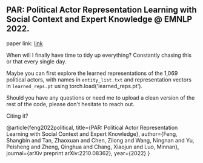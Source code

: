 ## PAR: Political Actor Representation Learning with Social Context and Expert Knowledge @ EMNLP 2022.

paper link: [link](https://arxiv.org/abs/2210.08362)

When will I finally have time to tidy up everything? Constantly chasing this or that every single day.

Maybe you can first explore the learned representations of the 1,069 political actors, with names in `entity_list.txt` and representation vectors in `learned_reps.pt` using torch.load('learned_reps.pt').

Should you have any questions or need me to upload a clean version of the rest of the code, please don't hesitate to reach out.

Citing it?

@article{feng2022political,
  title={PAR: Political Actor Representation Learning with Social Context and Expert Knowledge},
  author={Feng, Shangbin and Tan, Zhaoxuan and Chen, Zilong and Wang, Ningnan and Yu, Peisheng and Zheng, Qinghua and Chang, Xiaojun and Luo, Minnan},
  journal={arXiv preprint arXiv:2210.08362},
  year={2022}
}
